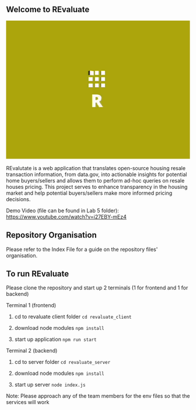 ## Welcome to REvaluate

![Alt Text](https://github.com/RishJohn14/HousingInfo/blob/staging/readme_gif.gif)

REvalutate is a web application that translates open-source housing resale transaction information, from data.gov, into actionable insights for potential home buyers/sellers and allows them to perform ad-hoc queries on resale houses pricing. This project serves to enhance transparency in the housing market and help potential buyers/sellers make more informed pricing decisions.

Demo Video (file can be found in Lab 5 folder): https://www.youtube.com/watch?v=i27EBY-mEz4

## Repository Organisation
Please refer to the Index File for a guide on the repository files' organisation.

## To run REvaluate
Please clone the repository and start up 2 terminals (1 for frontend and 1 for backend)

Terminal 1 (frontend)
1. cd to revaluate client folder
``` cd revaluate_client ```

2. download node modules
``` npm install ```

3. start up application
``` npm run start ```

Terminal 2 (backend)
1. cd to server folder
``` cd revaluate_server ```

2. download node modules
``` npm install ```

3. start up server
``` node index.js ```

Note: Please approach any of the team members for the env files so that the services will work
